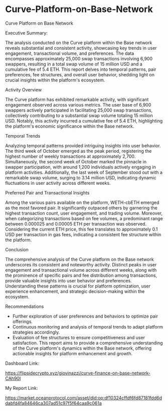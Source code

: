 # Curve-Platform-on-Base-Network

Curve Platform on Base Network

Executive Summary:

The analysis conducted on the Curve platform within the Base network reveals substantial and consistent activity, showcasing key trends in user engagement, transactional volume, and preferences. The data encompasses approximately 25,000 swap transactions involving 6,900 swappers, resulting in a total swap volume of 15 million USD and a cumulative fee of 5.4 ETH. This report delves into temporal patterns, pair preferences, fee structures, and overall user behavior, shedding light on crucial insights within the platform's ecosystem.

Activity Overview

The Curve platform has exhibited remarkable activity, with significant engagement observed across various metrics. The user base of 6,900 swappers actively participated in facilitating 25,000 swap transactions, collectively contributing to a substantial swap volume totaling 15 million USD. Notably, this activity incurred a cumulative fee of 5.4 ETH, highlighting the platform's economic significance within the Base network.

Temporal Trends

Analyzing temporal patterns provided intriguing insights into user behavior. The third week of October emerged as the peak period, registering the highest number of weekly transactions at approximately 2,700. Simultaneously, the second week of October marked the pinnacle in swapper participation, with around 1,200 individuals actively engaging in platform activities. Additionally, the last week of September stood out with a remarkable swap volume, surging to 3.14 million USD, indicating dynamic fluctuations in user activity across different weeks.

Preferred Pair and Transactional Insights

Among the various pairs available on the platform, WETH-cbETH emerged as the most favored pair. It significantly outpaced others by garnering the highest transaction count, user engagement, and trading volume. Moreover, when categorizing transactions based on fee volumes, a predominant range between 0.000025 and 0.00005 ETH per transaction was observed. Considering the current ETH price, this fee translates to approximately 0.1 USD per transaction in gas fees, indicating a consistent fee structure within the platform.

Conclusion

The comprehensive analysis of the Curve platform on the Base network underscores its consistent and noteworthy activity. Distinct peaks in user engagement and transactional volume across different weeks, along with the prominence of specific pairs and fee distribution among transactions, provide valuable insights into user behavior and preferences. Understanding these patterns is crucial for platform optimization, user experience enhancement, and strategic decision-making within the ecosystem.



Recommendations

- Further exploration of user preferences and behaviors to optimize pair offerings.
- Continuous monitoring and analysis of temporal trends to adapt platform strategies accordingly.
- Evaluation of fee structures to ensure competitiveness and user satisfaction.
This report aims to provide a comprehensive understanding of the Curve platform's dynamics within the Base network, offering actionable insights for platform enhancement and growth.

Dashboard Link:

https://flipsidecrypto.xyz/giovinazzi/curve-finance-on-base-network-CAh90I 

My Report Link:

https://market.oceanprotocol.com/asset/did:op:df10324cffdf6fd87181fdd6ddabfd4fa84646ca307ad51c97f5f64caa9c061a
